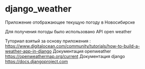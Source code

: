 # django_weather
Приложение отображающее текущую погоду в Новосибирске

Для получения погоды было использовано API open weather

Туториал взятый за основу приложения : https://www.digitalocean.com/community/tutorials/how-to-build-a-weather-app-in-django
Документация openweather https://openweathermap.org/current
Документация django https://docs.djangoproject.com
